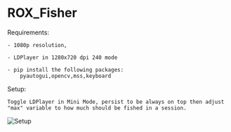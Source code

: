 # ROX_Fisher

Requirements: 

    - 1080p resolution, 

    - LDPlayer in 1280x720 dpi 240 mode

    - pip install the following packages: 
        pyautogui,opencv,mss,keyboard

Setup:
    
    Toggle LDPlayer in Mini Mode, persist to be always on top then adjust "max" variable to how much should be fished in a session.

![Setup](https://i.imgur.com/aKxzARA.png)